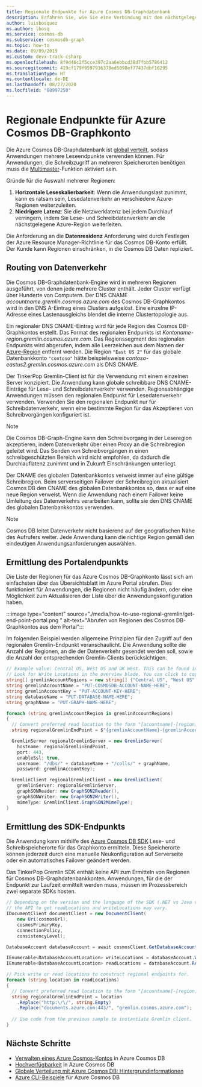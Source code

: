 ```yaml
---
title: Regionale Endpunkte für Azure Cosmos DB-Graphdatenbank
description: Erfahren Sie, wie Sie eine Verbindung mit dem nächstgelegenen Graphdatenbank-Endpunkt für Ihre Anwendung herstellen können.
author: luisbosquez
ms.author: lbosq
ms.service: cosmos-db
ms.subservice: cosmosdb-graph
ms.topic: how-to
ms.date: 09/09/2019
ms.custom: devx-track-csharp
ms.openlocfilehash: 8f9d46c2f5cce397c2aa6ebbcd38d7fbb5786412
ms.sourcegitcommit: 419cf179f9597936378ed5098ef77437dbf16295
ms.translationtype: HT
ms.contentlocale: de-DE
ms.lasthandoff: 08/27/2020
ms.locfileid: "88997250"
---
```

# <a name="regional-endpoints-for-azure-cosmos-db-graph-account"></a>Regionale Endpunkte für Azure Cosmos DB-Graphkonto
Die Azure Cosmos DB-Graphdatenbank ist [global verteilt](distribute-data-globally.md), sodass Anwendungen mehrere Leseendpunkte verwenden können. Für Anwendungen, die Schreibzugriff an mehreren Speicherorten benötigen muss die [Multimaster](how-to-multi-master.md)-Funktion aktiviert sein.

Gründe für die Auswahl mehrerer Regionen:
1. **Horizontale Leseskalierbarkeit**: Wenn die Anwendungslast zunimmt, kann es ratsam sein, Lesedatenverkehr an verschiedene Azure-Regionen weiterzuleiten.
2. **Niedrigere Latenz**: Sie die Netzwerklatenz bei jedem Durchlauf verringern, indem Sie Lese- und Schreibdatenverkehr an die nächstgelegene Azure-Region weiterleiten.

Die Anforderung an die **Datenresidenz** Anforderung wird durch Festlegen der Azure Resource Manager-Richtlinie für das Cosmos DB-Konto erfüllt. Der Kunde kann Regionen einschränken, in die Cosmos DB Daten repliziert.

## <a name="traffic-routing"></a>Routing von Datenverkehr

Die Cosmos DB-Graphdatenbank-Engine wird in mehreren Regionen ausgeführt, von denen jede mehrere Cluster enthält. Jeder Cluster verfügt über Hunderte von Computern. Der DNS CNAME *accountname.gremlin.cosmos.azure.com* des Cosmos DB-Graphkontos wird in den DNS A-Eintrag eines Clusters aufgelöst. Eine einzelne IP-Adresse eines Lastenausgleichs blendet die interne Clustertopologie aus.

Ein regionaler DNS CNAME-Eintrag wird für jede Region des Cosmos DB-Graphkontos erstellt. Das Format des regionalen Endpunkts ist *Kontoname-region.gremlin.cosmos.azure.com*. Das Regionssegment des regionalen Endpunkts wird abgerufen, indem alle Leerzeichen aus dem Namen der [Azure-Region](https://azure.microsoft.com/global-infrastructure/regions) entfernt werden. Die Region `"East US 2"` für das globale Datenbankkonto `"contoso"` hätte beispielsweise *contoso-eastus2.gremlin.cosmos.azure.com* als DNS CNAME.

Der TinkerPop Gremlin-Client ist für die Verwendung mit einem einzelnen Server konzipiert. Die Anwendung kann globale schreibbare DNS CNAME-Einträge für Lese- und Schreibdatenverkehr verwenden. Regionsabhängige Anwendungen müssen den regionalen Endpunkt für Lesedatenverkehr verwenden. Verwenden Sie den regionalen Endpunkt nur für Schreibdatenverkehr, wenn eine bestimmte Region für das Akzeptieren von Schreibvorgängen konfiguriert ist. 

> [!NOTE]
> Die Cosmos DB-Graph-Engine kann den Schreibvorgang in der Leseregion akzeptieren, indem Datenverkehr über einen Proxy an die Schreibregion geleitet wird. Das Senden von Schreibvorgängen in einen schreibgeschützten Bereich wird nicht empfohlen, da dadurch die Durchlauflatenz zunimmt und in Zukunft Einschränkungen unterliegt.

Der CNAME des globalen Datenbankkontos verweist immer auf eine gültige Schreibregion. Beim serverseitigen Failover der Schreibregion aktualisiert Cosmos DB den CNAME des globalen Datenbankkontos so, dass er auf eine neue Region verweist. Wenn die Anwendung nach einem Failover keine Umleitung des Datenverkehrs verarbeiten kann, sollte sie den DNS CNAME des globalen Datenbankkontos verwenden.

> [!NOTE]
> Cosmos DB leitet Datenverkehr nicht basierend auf der geografischen Nähe des Aufrufers weiter. Jede Anwendung kann die richtige Region gemäß den eindeutigen Anwendungsanforderungen auswählen.

## <a name="portal-endpoint-discovery"></a>Ermittlung des Portalendpunkts

Die Liste der Regionen für das Azure Cosmos DB-Graphkonto lässt sich am einfachsten über das Übersichtsblatt im Azure Portal abrufen. Dies funktioniert für Anwendungen, die Regionen nicht häufig ändern, oder eine Möglichkeit zum Aktualisieren der Liste über die Anwendungskonfiguration haben.

:::image type="content" source="./media/how-to-use-regional-gremlin/get-end-point-portal.png " alt-text="Abrufen von Regionen des Cosmos DB-Graphkontos aus dem Portal":::

Im folgenden Beispiel werden allgemeine Prinzipien für den Zugriff auf den regionalen Gremlin-Endpunkt veranschaulicht. Die Anwendung sollte die Anzahl der Regionen, an die der Datenverkehr gesendet werden soll, sowie die Anzahl der entsprechenden Gremlin-Clients berücksichtigen.

```csharp
// Example value: Central US, West US and UK West. This can be found in the overview blade of you Azure Cosmos DB Gremlin Account. 
// Look for Write Locations in the overview blade. You can click to copy and paste.
string[] gremlinAccountRegions = new string[] {"Central US", "West US" ,"UK West"};
string gremlinAccountName = "PUT-COSMOSDB-ACCOUNT-NAME-HERE";
string gremlinAccountKey = "PUT-ACCOUNT-KEY-HERE";
string databaseName = "PUT-DATABASE-NAME-HERE";
string graphName = "PUT-GRAPH-NAME-HERE";

foreach (string gremlinAccountRegion in gremlinAccountRegions)
{
  // Convert preferred read location to the form "[acountname]-[region].gremlin.cosmos.azure.com".
  string regionalGremlinEndPoint = $"{gremlinAccountName}-{gremlinAccountRegion.ToLowerInvariant().Replace(" ", string.Empty)}.gremlin.cosmos.azure.com";

  GremlinServer regionalGremlinServer = new GremlinServer(
    hostname: regionalGremlinEndPoint, 
    port: 443,
    enableSsl: true,
    username: "/dbs/" + databaseName + "/colls/" + graphName,
    password: gremlinAccountKey);

  GremlinClient regionalGremlinClient = new GremlinClient(
    gremlinServer: regionalGremlinServer,
    graphSONReader: new GraphSON2Reader(),
    graphSONWriter: new GraphSON2Writer(),
    mimeType: GremlinClient.GraphSON2MimeType);
}
```

## <a name="sdk-endpoint-discovery"></a>Ermittlung des SDK-Endpunkts

Die Anwendung kann mithilfe des [Azure Cosmos DB SDK](sql-api-sdk-dotnet.md) Lese- und Schreibspeicherorte für das Graphkonto ermitteln. Diese Speicherorte können jederzeit durch eine manuelle Neukonfiguration auf Serverseite oder ein automatisches Failover geändert werden.

Das TinkerPop Gremlin SDK enthält keine API zum Ermitteln von Regionen für Cosmos DB-Graphdatenbankkonten. Anwendungen, für die der Endpunkt zur Laufzeit ermittelt werden muss, müssen im Prozessbereich zwei separate SDKs hosten.

```csharp
// Depending on the version and the language of the SDK (.NET vs Java vs Python)
// the API to get readLocations and writeLocations may vary.
IDocumentClient documentClient = new DocumentClient(
    new Uri(cosmosUrl),
    cosmosPrimaryKey,
    connectionPolicy,
    consistencyLevel);

DatabaseAccount databaseAccount = await cosmosClient.GetDatabaseAccountAsync();

IEnumerable<DatabaseAccountLocation> writeLocations = databaseAccount.WritableLocations;
IEnumerable<DatabaseAccountLocation> readLocations = databaseAccount.ReadableLocations;

// Pick write or read locations to construct regional endpoints for.
foreach (string location in readLocations)
{
  // Convert preferred read location to the form "[acountname]-[region].gremlin.cosmos.azure.com".
  string regionalGremlinEndPoint = location
    .Replace("http:\/\/", string.Empty)
    .Replace("documents.azure.com:443/", "gremlin.cosmos.azure.com");
  
  // Use code from the previous sample to instantiate Gremlin client.
}
```

## <a name="next-steps"></a>Nächste Schritte
* [Verwalten eines Azure Cosmos-Kontos](how-to-manage-database-account.md) in Azure Cosmos DB
* [Hochverfügbarkeit](high-availability.md) in Azure Cosmos DB
* [Globale Verteilung mit Azure Cosmos DB: Hintergrundinformationen](global-dist-under-the-hood.md)
* [Azure CLI-Beispiele](cli-samples.md) für Azure Cosmos DB
